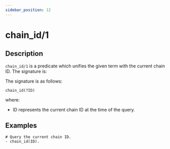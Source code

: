 ```yaml
---
sidebar_position: 12
---
```

[//]: # (This file is auto-generated. Please do not modify it yourself.)

# chain_id/1

## Description

`chain_id/1` is a predicate which unifies the given term with the current chain ID. The signature is:

The signature is as follows:

```text
chain_id(?ID)
```

where:

- ID represents the current chain ID at the time of the query.

## Examples

```text
# Query the current chain ID.
- chain_id(ID).
```
